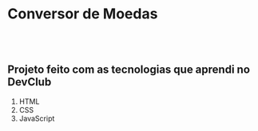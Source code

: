 <h1> Conversor de Moedas </h1>
<br> 
<br>
<h2>Projeto feito com as tecnologias que aprendi no DevClub</h2>
<ol>
  <li>HTML</li>
  <li>CSS</li>
  <li>JavaScript</li>
</ol>
